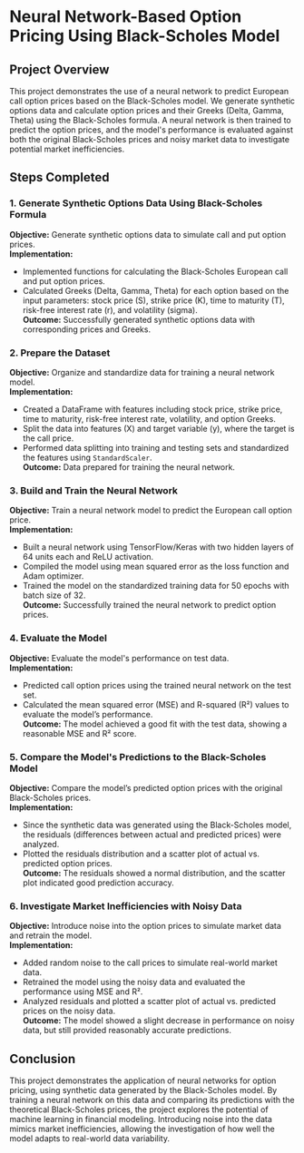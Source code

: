 # Neural Network-Based Option Pricing Using Black-Scholes Model

## Project Overview
This project demonstrates the use of a neural network to predict European call option prices based on the Black-Scholes model. We generate synthetic options data and calculate option prices and their Greeks (Delta, Gamma, Theta) using the Black-Scholes formula. A neural network is then trained to predict the option prices, and the model's performance is evaluated against both the original Black-Scholes prices and noisy market data to investigate potential market inefficiencies.

## Steps Completed

### 1. Generate Synthetic Options Data Using Black-Scholes Formula
**Objective:** Generate synthetic options data to simulate call and put option prices.  
**Implementation:**
- Implemented functions for calculating the Black-Scholes European call and put option prices.
- Calculated Greeks (Delta, Gamma, Theta) for each option based on the input parameters: stock price (S), strike price (K), time to maturity (T), risk-free interest rate (r), and volatility (sigma).  
**Outcome:** Successfully generated synthetic options data with corresponding prices and Greeks.

### 2. Prepare the Dataset
**Objective:** Organize and standardize data for training a neural network model.  
**Implementation:**
- Created a DataFrame with features including stock price, strike price, time to maturity, risk-free interest rate, volatility, and option Greeks.
- Split the data into features (X) and target variable (y), where the target is the call price.
- Performed data splitting into training and testing sets and standardized the features using `StandardScaler`.  
**Outcome:** Data prepared for training the neural network.

### 3. Build and Train the Neural Network
**Objective:** Train a neural network model to predict the European call option price.  
**Implementation:**
- Built a neural network using TensorFlow/Keras with two hidden layers of 64 units each and ReLU activation.
- Compiled the model using mean squared error as the loss function and Adam optimizer.
- Trained the model on the standardized training data for 50 epochs with batch size of 32.  
**Outcome:** Successfully trained the neural network to predict option prices.

### 4. Evaluate the Model
**Objective:** Evaluate the model's performance on test data.  
**Implementation:**
- Predicted call option prices using the trained neural network on the test set.
- Calculated the mean squared error (MSE) and R-squared (R²) values to evaluate the model’s performance.  
**Outcome:** The model achieved a good fit with the test data, showing a reasonable MSE and R² score.

### 5. Compare the Model's Predictions to the Black-Scholes Model
**Objective:** Compare the model’s predicted option prices with the original Black-Scholes prices.  
**Implementation:**
- Since the synthetic data was generated using the Black-Scholes model, the residuals (differences between actual and predicted prices) were analyzed.
- Plotted the residuals distribution and a scatter plot of actual vs. predicted option prices.  
**Outcome:** The residuals showed a normal distribution, and the scatter plot indicated good prediction accuracy.

### 6. Investigate Market Inefficiencies with Noisy Data
**Objective:** Introduce noise into the option prices to simulate market data and retrain the model.  
**Implementation:**
- Added random noise to the call prices to simulate real-world market data.
- Retrained the model using the noisy data and evaluated the performance using MSE and R².
- Analyzed residuals and plotted a scatter plot of actual vs. predicted prices on the noisy data.  
**Outcome:** The model showed a slight decrease in performance on noisy data, but still provided reasonably accurate predictions.

## Conclusion
This project demonstrates the application of neural networks for option pricing, using synthetic data generated by the Black-Scholes model. By training a neural network on this data and comparing its predictions with the theoretical Black-Scholes prices, the project explores the potential of machine learning in financial modeling. Introducing noise into the data mimics market inefficiencies, allowing the investigation of how well the model adapts to real-world data variability.
